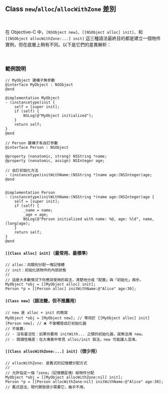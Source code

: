 ## Class  `new`/`alloc`/`allocWithZone` 差別
<br />

在 Objective-C 中，`[NSObject new]`、`[[NSObject alloc] init]`、和 `[[NSObject allocWithZone:...] init]` 這三種語法最終目的都是建立一個物件實例，但在底層上稍有不同。以下是它們的差異解析：

<br />

### 範例說明


```objc
// MyObject 建構子無參數
@interface MyObject : NSObject
@end

@implementation MyObject
- (instancetype)init {
    self = [super init];
    if (self) {
        NSLog(@"MyObject initialized");
    }
    return self;
}
@end
```

```objc
// Person 建構子有自訂參數
@interface Person : NSObject

@property (nonatomic, strong) NSString *name;
@property (nonatomic, assign) NSInteger age;

// 自訂初始化方法
- (instancetype)initWithName:(NSString *)name age:(NSInteger)age;
@end


@implementation Person
- (instancetype)initWithName:(NSString *)name age:(NSInteger)age {
    self = [super init];
    if (self) {
        _name = name;
        _age = age;
        NSLog(@"Person initialized with name: %@, age: %ld", name, (long)age);
    }
    return self;
}
@end
```



#### `[[Class alloc] init]`（最常用、最標準）

```objc
// alloc：向類別分配一塊記憶體
// init：初始化該物件的內部狀態
//
// 這是大多數情況下你應該使用的寫法，清楚地分成「配置」與「初始化」兩步。
MyObject *obj = [[MyObject alloc] init];
Person *p = [[Person alloc] initWithName:@"Alice" age:30];
```

#### `[Class new]`（語法糖，但不推薦用）

```objc
// new 是 alloc + init 的簡寫
MyObject *obj = [MyObject new]; // 等同於 [[MyObject alloc] init]
[Person new]; // ❌ 不會觸發自訂初始化器
// 不推薦:
// - 沒有靈活性：如果你要用 initWith... 之類的初始化器，就無法用 new。
// - 閱讀性略差：在大專案中常見 alloc/init 寫法，new 可能讓人混淆。
```

#### `[[Class allocWithZone:...] init]`（很少用）

```objc
// allocWithZone: 是舊式的記憶體分配方式
// 
// 允許指定一個「zone」（記憶體區塊）給物件分配
MyObject *obj = [[MyObject allocWithZone:nil] init];
Person *p = [[Person allocWithZone:nil] initWithName:@"Alice" age:30];
// 舊式語法，現代開發很少需要它，幾乎不用。
```

